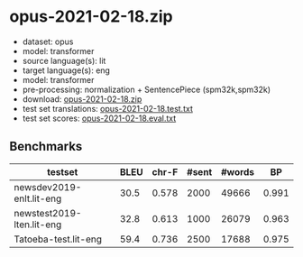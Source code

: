 # opus-2021-02-18.zip

* dataset: opus
* model: transformer
* source language(s): lit
* target language(s): eng
* model: transformer
* pre-processing: normalization + SentencePiece (spm32k,spm32k)
* download: [opus-2021-02-18.zip](https://object.pouta.csc.fi/Tatoeba-MT-models/lit-eng/opus-2021-02-18.zip)
* test set translations: [opus-2021-02-18.test.txt](https://object.pouta.csc.fi/Tatoeba-MT-models/lit-eng/opus-2021-02-18.test.txt)
* test set scores: [opus-2021-02-18.eval.txt](https://object.pouta.csc.fi/Tatoeba-MT-models/lit-eng/opus-2021-02-18.eval.txt)

## Benchmarks

| testset | BLEU  | chr-F | #sent | #words | BP |
|---------|-------|-------|-------|--------|----|
| newsdev2019-enlt.lit-eng 	| 30.5 	| 0.578 	| 2000 	| 49666 	| 0.991 |
| newstest2019-lten.lit-eng 	| 32.8 	| 0.613 	| 1000 	| 26079 	| 0.963 |
| Tatoeba-test.lit-eng 	| 59.4 	| 0.736 	| 2500 	| 17688 	| 0.975 |

